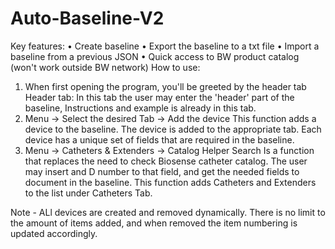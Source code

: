 # Auto-Baseline-V2
Key features:
• Create baseline
• Export the baseline to a txt file
• Import a baseline from a previous JSON
• Quick access to BW product catalog (won't work outside BW network) How to use:
1. When first opening the program, you'll be greeted by the header tab
Header tab: In this tab the user may enter the 'header' part of the baseline, Instructions and example is already in this tab.
2. Menu -> Select the desired Tab -> Add the device
This function adds a device to the baseline. The device is added to the appropriate tab.
Each device has a unique set of fields that are required in the baseline.
3. Menu -> Catheters & Extenders -> Catalog Helper Search
Is a function that replaces the need to check Biosense catheter catalog. The user may insert and D number to that field, and get the needed fields to document in the baseline.
This function adds Catheters and Extenders to the list under Catheters Tab.

Note - ALl devices are created and removed dynamically. There is no limit to the amount of items added, and when removed the item numbering is updated accordingly.

